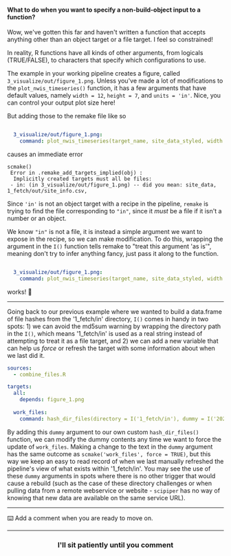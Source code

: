 #### What to do when you want to specify a non-build-object input to a function? 

Wow, we've gotten this far and haven't written a function that accepts anything other than an object target or a file target. I feel so constrained!

In reality, R functions have all kinds of other arguments, from logicals (TRUE/FALSE), to characters that specify which configurations to use. 

The example in your working pipeline creates a figure, called `3_visualize/out/figure_1.png`. Unless you've made a lot of modifications to the `plot_nwis_timeseries()` function, it has a few arguments that have default values, namely `width = 12`, `height = 7`, and `units = 'in'`. Nice, you can control your output plot size here!

But adding those to the remake file like so
```yaml

  3_visualize/out/figure_1.png:
    command: plot_nwis_timeseries(target_name, site_data_styled, width = 12, height = 7, units = 'in')
```
causes an immediate error
```
scmake()
 Error in .remake_add_targets_implied(obj) : 
  Implicitly created targets must all be files:
 - in: (in 3_visualize/out/figure_1.png) -- did you mean: site_data, 1_fetch/out/site_info.csv, 
```
Since `'in'` is not an object target with a recipe in the pipeline, `remake` is trying to find the file corresponding to `"in"`, since it _must_ be a file if it isn't a number or an object.

We know `"in"` is not a file, it is instead a simple argument we want to expose in the recipe, so we can make modification. To do this, wrapping the argument in the `I()` function tells remake to "treat this argument 'as is'", meaning don't try to infer anything fancy, just pass it along to the function. 

```yaml

  3_visualize/out/figure_1.png:
    command: plot_nwis_timeseries(target_name, site_data_styled, width = 12, height = 7, units = I('in'))
```
works! :star2:

---

Going back to our previous example where we wanted to build a data.frame of file hashes from the '1_fetch/in' directory, `I()` comes in handy in two spots: 1) we can avoid the md5sum warning by wrapping the directory path in the `I()`, which means '1_fetch/in' is used as a real string instead of attempting to treat it as a file target, and 2) we can add a new variable that can help us _force_ or refresh the target with some information about when we last did it. 

```yaml
sources:
  - combine_files.R

targets:
  all:
    depends: figure_1.png
  
  work_files:
    command: hash_dir_files(directory = I('1_fetch/in'), dummy = I('2020-05-18'))
```
By adding this `dummy` argument to our own custom `hash_dir_files()` function, we can modify the dummy contents any time we want to force the update of `work_files`. Making a change to the text in the `dummy` argument has the same outcome as `scmake('work_files', force = TRUE)`, but this way we keep an easy to read record of when we last manually refreshed the pipeline's view of what exists within '1_fetch/in'. You may see the use of these `dummy` arguments in spots where there is no other trigger that would cause a rebuild (such as the case of these directory challenges or when pulling data from a remote webservice or website - `scipiper` has no way of knowing that new data are available on the same service URL).

---

:keyboard: Add a comment when you are ready to move on.  

<hr>
<h3 align="center">I'll sit patiently until you comment</h3>